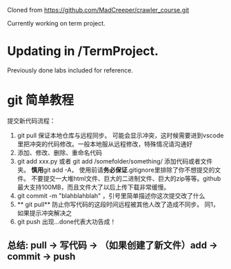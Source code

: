 Cloned from https://github.com/MadCreeper/crawler_course.git

Currently working on term project. 
# Updating in /TermProject.

Previously done labs included for reference.



# git 简单教程
提交新代码流程：
1. git pull 保证本地仓库与远程同步。 可能会显示冲突，这时候需要进到vscode里把冲突的代码修改。一般本地服从远程修改，特殊情况请沟通好
2. 添加、修改、删除、重命名代码
3. git add xxx.py   或者  git add /somefolder/something/ 添加代码或者文件夹。
**慎用**git add -A， 使用前请**务必保证**.gitignore里排除了你不想提交的文件。 不要提交一大堆html文件、巨大的二进制文件、巨大的zip等等。github最大支持100MB，而且文件大了以后上传下载非常缓慢。
4. git commit -m "blahblahblah" ，引号里简单描述你这次提交改了什么
5. ** git pull** 防止你写代码的这段时间远程被其他人改了造成不同步。 同1，如果提示冲突解决之
6. git push 出现...done代表大功告成！

## 总结: pull -> 写代码 -> （如果创建了新文件）add -> commit -> push 